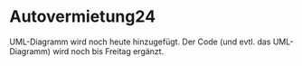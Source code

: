 # Autovermietung24
UML-Diagramm wird noch heute hinzugefügt. Der Code (und evtl. das UML-Diagramm) wird noch bis Freitag ergänzt.
